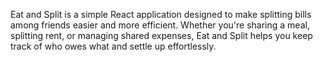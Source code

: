 Eat and Split is a simple React application designed to make splitting bills among friends easier and more efficient. Whether you're sharing a meal, splitting rent, or managing shared expenses, Eat and Split helps you keep track of who owes what and settle up effortlessly.
